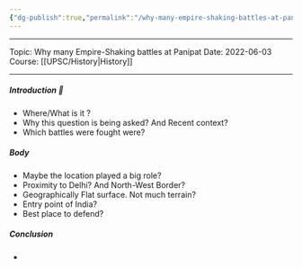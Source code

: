 ```yaml
---
{"dg-publish":true,"permalink":"/why-many-empire-shaking-battles-at-panipat/","dgHomeLink":true,"dgPassFrontmatter":false}
---
```


----
Topic: Why many Empire-Shaking battles at Panipat
Date: 2022-06-03
Course: [[UPSC/History|History]] 

----

##### Introduction 📑
- Where/What is it ? 
- Why this question is being asked? And Recent context? 
- Which battles were fought were? 

##### Body 
- Maybe the location played a big role? 
- Proximity to Delhi? And North-West Border? 
- Geographically Flat surface. Not much terrain? 
- Entry point of India? 
- Best place to defend? 

##### Conclusion 
-


